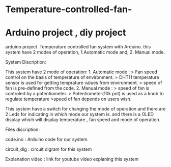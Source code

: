 # Temperature-controlled-fan-
# Arduino project , diy project
arduino project .Temperature controlled fan system with Arduino.  this system have 2 modes of operation, 1.Automatic mode and, 2. Manual mode.

System Discription:

This system have 2 mode of operation:
     1. Automatic mode :
       > Fan speed control on the basis of temperature of environment.
       > DHT11 temperature sensor is used for getting temprature values from environment.
       > speed of fan is pre-defined from the code. 
     2. Manual mode :
       > speed of fan is controled by a potentiometer.
       > Potentiometer(10k pot) is used as a knob to regulate temperature
       >speed of fan depends on users wish.
       
This system have a switch for changing the mode of operation and there are 2 Leds for indicating in which mode our system is. and there is a OLED display which will display temperature , fan speed and mode of operation.

Files discription:

code.ino : Arduino code for our system.

circuit_dig : circuit digram for this system 

Explanation video :  link for youtube video explaning this system 
